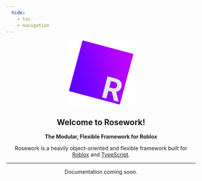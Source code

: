 ```yaml
---
  hide:
    - toc
    - navigation
---
```


<section align="center">
    <p>
        <a href="https://github.com/rbx-rosework/core">
            <img alt="ROSEWORK" width="175" src="https://raw.githubusercontent.com/rbx-rosework/core/stable/res/img/rosework-logo.svg?sanitize=true" />
        </a>
    </p>
    <h1>Welcome to Rosework!</h1>
    <p>
        <b>The Modular, Flexible Framework for Roblox</b>
    </p>
</section>

<p align="center">
    Rosework is a heavily object-oriented and flexible framework built for
    <a href="https://developer.roblox.com/">Roblox</a> 
    and 
    <a href="https://www.typescriptlang.org/">TypeScript</a>.
</p>

----

<section align="center">
    Documentation coming soon.
</section>

